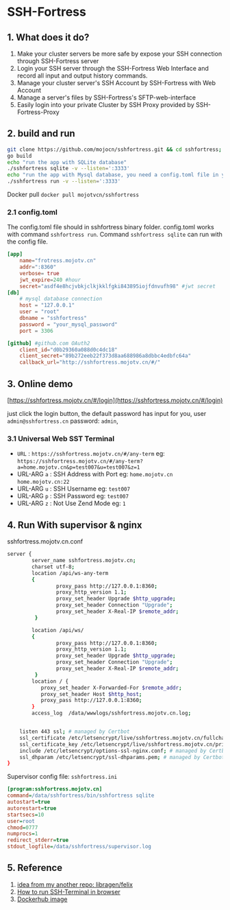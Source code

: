 # SSH-Fortress

## 1. What does it do?

1. Make your cluster servers be more safe by expose your SSH connection through SSH-Fortress server
2. Login your SSH server through the SSH-Fortress Web Interface and record all input and output history commands.
2. Manage your cluster server's SSH Account by SSH-Fortress with Web Account
3. Manage a server's files by SSH-Fortress's SFTP-web-interface
4. Easily login into your private Cluster by SSH Proxy provided by SSH-Fortress-Proxy


## 2. build and run
```bash
git clone https://github.com/mojocn/sshfortress.git && cd sshfortress;
go build
echo "run the app with SQLite database"
./sshfortress sqlite -v --listen=':3333'
echo "run the app with Mysql database, you need a config.toml file in your sshfortress binary folder"
./sshfortress run -v --listen=':3333'

```
Docker pull `docker pull mojotvcn/sshfortress`

### 2.1 config.toml
The config.toml file should in sshfortress binary folder.  config.toml works with command `sshfortress run`. Command `sshfortress sqlite` can run with the config file.

```toml
[app]
    name="frotress.mojotv.cn"
    addr=":8360"
    verbose= true
    jwt_expire=240 #hour
    secret="asdf4e8hcjvbkjclkjkklfgki843895iojfdnvufh98" #jwt secret
[db]
    # mysql database connection
    host = "127.0.0.1"
    user = "root"
    dbname = "sshfortress"
    password = "your_mysql_password"
    port = 3306

[github] #github.com OAuth2
    client_id="d0b29360a088d0c4dc18"
    client_secret="89b272eeb22f373d8aa688986a8dbbc4edbfc64a"
    callback_url="http://sshfortress.mojotv.cn/#/"
```
## 3. Online demo

[https://sshfortress.mojotv.cn/#/login](https://sshfortress.mojotv.cn/#/login)

just click the login button, the default password has input for you, user `admin@sshfortress.cn` password: `admin`,

### 3.1 Universal Web SST Terminal

- `URL` : `https://sshfortress.mojotv.cn/#/any-term`  eg: `https://sshfortress.mojotv.cn/#/any-term?a=home.mojotv.cn&p=test007&u=test007&z=1`
- URL-ARG  `a` : SSH Address with Port eg: `home.mojotv.cn` `home.mojotv.cn:22`
- URL-ARG  `u` : SSH Username eg: `test007`
- URL-ARG  `p` : SSH Password eg: `test007`
- URL-ARG  `z` : Not Use Zend Mode eg: `1`


## 4. Run With supervisor & nginx

sshfortress.mojotv.cn.conf
```bash
server {
        server_name sshfortress.mojotv.cn;
        charset utf-8;
        location /api/ws-any-term
        {
                proxy_pass http://127.0.0.1:8360;
                proxy_http_version 1.1;
                proxy_set_header Upgrade $http_upgrade;
                proxy_set_header Connection "Upgrade";
                proxy_set_header X-Real-IP $remote_addr;
         }

        location /api/ws/
        {
                proxy_pass http://127.0.0.1:8360;
                proxy_http_version 1.1;
                proxy_set_header Upgrade $http_upgrade;
                proxy_set_header Connection "Upgrade";
                proxy_set_header X-Real-IP $remote_addr;
         }
        location / {
           proxy_set_header X-Forwarded-For $remote_addr;
           proxy_set_header Host $http_host;
           proxy_pass http://127.0.0.1:8360;
        }
        access_log  /data/wwwlogs/sshfortress.mojotv.cn.log;


    listen 443 ssl; # managed by Certbot
    ssl_certificate /etc/letsencrypt/live/sshfortress.mojotv.cn/fullchain.pem; # managed by Certbot
    ssl_certificate_key /etc/letsencrypt/live/sshfortress.mojotv.cn/privkey.pem; # managed by Certbot
    include /etc/letsencrypt/options-ssl-nginx.conf; # managed by Certbot
    ssl_dhparam /etc/letsencrypt/ssl-dhparams.pem; # managed by Certbot
}
```

Supervisor config file: `sshfortress.ini`
```ini
[program:sshfortress.mojotv.cn]
command=/data/sshfortress/bin/sshfortress sqlite
autostart=true
autorestart=true
startsecs=10
user=root
chmod=0777
numprocs=1
redirect_stderr=true
stdout_logfile=/data/sshfortress/supervisor.log
```

## 5. Reference

1. [idea from my another repo: libragen/felix](https://github.com/libragen/felix)
2. [How to run SSH-Terminal in browser](https://mojotv.cn/2019/05/27/xtermjs-go)
3. [Dockerhub image](https://hub.docker.com/r/mojotvcn/sshfortress/dockerfile)